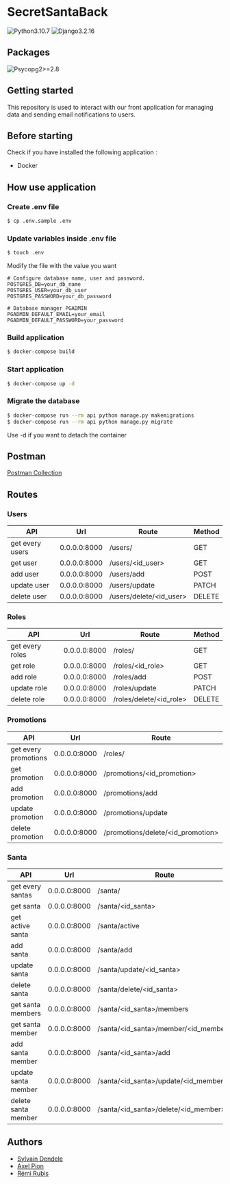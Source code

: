 # SecretSantaBack
![Python3.10.7](https://img.shields.io/badge/Python-v.3.10.7-%23316A9A)
![Django3.2.16](https://img.shields.io/badge/Django-v.3.2.16-%230C4B33)

## Packages
![Psycopg2>=2.8](https://img.shields.io/badge/Psycogp2-%3E%3D2.8-%23009977)

## Getting started

This repository is used to interact with our front application for managing data and sending email notifications to users.

## Before starting

Check if you have installed the following application :

- Docker

## How use application

### Create .env file

```bash
$ cp .env.sample .env
```

### Update variables inside .env file

```bash
$ touch .env
```

Modify the file with the value you want
```pycon
# Configure database name, user and password.
POSTGRES_DB=your_db_name
POSTGRES_USER=your_db_user
POSTGRES_PASSWORD=your_db_password

# Database manager PGADMIN
PGADMIN_DEFAULT_EMAIL=your_email
PGADMIN_DEFAULT_PASSWORD=your_password
```

### Build application

```bash
$ docker-compose build
```

### Start application

```bash
$ docker-compose up -d
```

### Migrate the database

```bash
$ docker-compose run --rm api python manage.py makemigrations
$ docker-compose run --rm api python manage.py migrate
```

Use -d if you want to detach the container

## Postman

[Postman Collection](https://www.getpostman.com/collections/3d765a6f9fc25adb41d5)

## Routes

### Users

| API             | Url          | Route                   | Method |
|-----------------|--------------|-------------------------|--------|
| get every users | 0.0.0.0:8000 | /users/                 | GET    |
| get user        | 0.0.0.0:8000 | /users/<id_user>        | GET    |
| add user        | 0.0.0.0:8000 | /users/add              | POST   |
| update user     | 0.0.0.0:8000 | /users/update           | PATCH  |
| delete user     | 0.0.0.0:8000 | /users/delete/<id_user> | DELETE |

### Roles
| API             | Url          | Route                   | Method |
|-----------------|--------------|-------------------------|--------|
| get every roles | 0.0.0.0:8000 | /roles/                 | GET    |
| get role        | 0.0.0.0:8000 | /roles/<id_role>        | GET    |
| add role        | 0.0.0.0:8000 | /roles/add              | POST   |
| update role     | 0.0.0.0:8000 | /roles/update           | PATCH  |
| delete role     | 0.0.0.0:8000 | /roles/delete/<id_role> | DELETE |

### Promotions
| API                  | Url          | Route                             | Method |
|----------------------|--------------|-----------------------------------|--------|
| get every promotions | 0.0.0.0:8000 | /roles/                           | GET    |
| get promotion        | 0.0.0.0:8000 | /promotions/<id_promotion>        | GET    |
| add promotion        | 0.0.0.0:8000 | /promotions/add                   | POST   |
| update promotion     | 0.0.0.0:8000 | /promotions/update                | PATCH  |
| delete promotion     | 0.0.0.0:8000 | /promotions/delete/<id_promotion> | DELETE |

### Santa
| API                 | Url          | Route                                | Method |
|---------------------|--------------|--------------------------------------|--------|
| get every santas    | 0.0.0.0:8000 | /santa/                              | GET    |
| get santa           | 0.0.0.0:8000 | /santa/<id_santa>                    | GET    |
| get active santa    | 0.0.0.0:8000 | /santa/active                        | GET    |
| add santa           | 0.0.0.0:8000 | /santa/add                           | POST   |
| update santa        | 0.0.0.0:8000 | /santa/update/<id_santa>             | PATCH  |
| delete santa        | 0.0.0.0:8000 | /santa/delete/<id_santa>             | DELETE |
| get santa members   | 0.0.0.0:8000 | /santa/<id_santa>/members            | GET    |
| get santa member    | 0.0.0.0:8000 | /santa/<id_santa>/member/<id_member> | GET    |
| add santa member    | 0.0.0.0:8000 | /santa/<id_santa>/add                | POST   |
| update santa member | 0.0.0.0:8000 | /santa/<id_santa>/update/<id_member> | PATCH  |
| delete santa member | 0.0.0.0:8000 | /santa/<id_santa>/delete/<id_member> | DELETE |

## Authors

- [Sylvain Dendele](https://gitlab.com/sylvaindnd)
- [Axel Pion](https://gitlab.com/Maengdok)
- [Rémi Rubis](https://gitlab.com/remirubis)